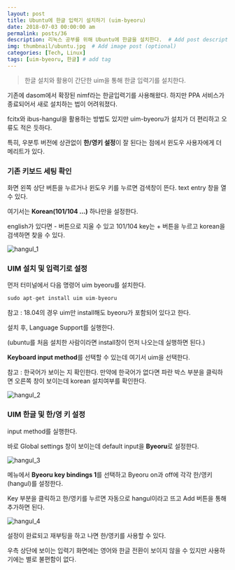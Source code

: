 ```yaml
---
layout: post
title: Ubuntu에 한글 입력기 설치하기 (uim-byeoru)
date: 2018-07-03 00:00:00 am
permalink: posts/36
description: 리눅스 공부를 위해 Ubuntu에 한글을 설치한다.  # Add post description (optional)
img: thumbnail/ubuntu.jpg  # Add image post (optional)
categories: [Tech, Linux]
tags: [uim-byeoru, 한글] # add tag
---
```


> 한글 설치와 활용이 간단한 uim을 통해 한글 입력기를 설치한다.

기존에 dasom에서 확장된 nimf라는 한글입력기를 사용해왔다. 하지만 PPA 서비스가 종료되어서 새로 설치하는 법이 어려워졌다.

fcitx와 ibus-hangul을 활용하는 방법도 있지만 uim-byeoru가 설치가 더 편리하고 오류도 적은 듯하다. 

특히, 우분투 버전에 상관없이 **한/영키 설정**이 잘 된다는 점에서 윈도우 사용자에게 더 메리트가 있다. 

### 기존 키보드 세팅 확인

화면 왼쪽 상단 버튼을 누르거나 윈도우 키를 누르면 검색창이 뜬다. text entry 창을 열 수 있다.

여기서는 **Korean(101/104 ...)** 하나만을 설정한다.

english가 있다면 - 버튼으로 지울 수 있고 101/104 key는 + 버튼을 누르고 korean을 검색하면 찾을 수 있다.

![hangul_1]({{site.baseurl}}/assets/img/linux/hangul_1.png)

### UIM 설치 및 입력기로 설정

먼저 터미널에서 다음 명령어 uim byeoru를 설치한다.

``` python
sudo apt-get install uim uim-byeoru
```

참고 : 18.04의 경우 uim만 install해도 byeoru가 포함되어 있다고 한다.

설치 후, Language Support를 실행한다.

(ubuntu를 처음 설치한 사람이라면 install창이 먼저 나오는데 실행하면 된다.)

**Keyboard input method**를 선택할 수 있는데 여기서 uim을 선택한다.

참고 : 한국어가 보이는 지 확인한다. 만약에 한국어가 없다면 파란 박스 부분을 클릭하면 오른쪽 창이 보이는데 korean 설치여부를 확인한다.

![hangul_2]({{site.baseurl}}/assets/img/linux/hangul_2.png)

### UIM 한글 및 한/영 키 설정

input method를 실행한다.

바로 Global settings 창이 보이는데 default input을 **Byeoru**로 설정한다.

![hangul_3]({{site.baseurl}}/assets/img/linux/hangul_3.png)

메뉴에서 **Byeoru key bindings 1**를 선택하고 Byeoru on과 off에 각각 한/영키(hangul)를 설정한다.

Key 부분을 클릭하고 한/영키를 누르면 자동으로 hangul이라고 뜨고 Add 버튼을 통해 추가하면 된다.

![hangul_4]({{site.baseurl}}/assets/img/linux/hangul_4.png)

설정이 완료되고 재부팅을 하고 나면 한/영키를 사용할 수 있다.

우측 상단에 보이는 입력기 화면에는 영어와 한글 전환이 보이지 않을 수 있지만 사용하기에는 별로 불편함이 없다.